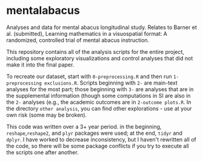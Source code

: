 mentalabacus
============

Analyses and data for mental abacus longitudinal study. Relates to Barner et al. (submitted), Learning mathematics in a visuospatial format: A randomized, controlled trial of mental abacus instruction.

This repository contains all of the analysis scripts for the entire project, including some exploratory visualizations and control analyses that did not make it into the final paper. 

To recreate our dataset, start with `0-preprocessing.R` and then run `1-preprocessing exclusions.R`. Scripts beginning with `2-` are main-text analyses for the most part; those beginning with `3-` are analyses that are in the supplemental information (though some computations in SI are also in the `2-` analyses (e.g., the academic outcomes are in `2-outcome plots.R`. In the directory `other analysis`, you can find other explorations - use at your own risk (some may be broken).

This code was written over a 3+ year period. in the beginning, `reshape`,`reshape2`, and `plyr` packages were used; at the end, `tidyr` and `dplyr`. I have worked to decrease inconsistency, but I haven't rewritten all of the code, so there will be some package conflicts if you try to execute all the scripts one after another. 